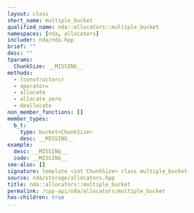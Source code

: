 ```yaml
---
layout: class
short_name: multiple_bucket
qualified_name: nda::allocators::multiple_bucket
namespaces: [nda, allocators]
includer: nda/nda.hpp
brief: ""
desc: ""
tparams:
  ChunkSize: __MISSING__
methods:
  - (constructors)
  - operator=
  - allocate
  - allocate_zero
  - deallocate
non_member_functions: []
member_types:
  b_t:
    type: bucket<ChunkSize>
    desc: __MISSING__
example:
  desc: __MISSING__
  code: __MISSING__
see-also: []
signature: template <int ChunkSize> class multiple_bucket
source: nda/storage/allocators.hpp
title: nda::allocators::multiple_bucket
permalink: /cpp-api/nda/allocators/multiple_bucket
has-children: true
...
```


